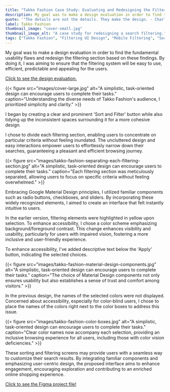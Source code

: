 ```yaml
---
title: "Takko Fashion Case Study: Evaluating and Redesigning the Filtering Section"
description: My goal was to make a design evaluation in order to find the fundamental usability flaws and redesign the filtering section based on these findings.
quote: '"The details are not the details. They make the design. - Charles Eames'
label: Takko Fashion
thumbnail_image: "cover-small.jpg"
thumbnail_image_alt: "A case study for redesigning a search filtering."
tags: ["Takko Fashion", "Filtering UI Design", "Mobile Filtering", "Sort and Filtering Design", "Filtering Design", "Filtering Redesign Case Study", "Instant Filtering Design", "Bulk Filtering Design", "Advanced Filtering"]
---
```



My goal was to make a design evaluation in order to find the fundamental usability flaws and redesign the filtering section based on these findings. By doing it, I was aiming to ensure that the filtering system will be easy to use, efficient, predictable and appealing for the users.

[Click to see the design evaluation.](https://selfishprimate.notion.site/Takko-Fashion-Evaluating-the-Filtering-Section-b9bd5c55e47b4d6c85639050d59dba06?pvs=4)

{{< figure
    src="images/cover-large.jpg"
    alt="A simplistic, task-oriented design can encourage users to complete their tasks."
    caption="Understanding the diverse needs of Takko Fashion's audience, I prioritized simplicity and clarity." >}}

I began by creating a clear and prominent 'Sort and Filter' button while also tidying up the inconsistent spaces surrounding it for a more cohesive design.

I chose to divide each filtering section, enabling users to concentrate on particular criteria without feeling inundated. The uncluttered design and easy interactions empower users to effortlessly narrow down their searches, guaranteeing a pleasant and efficient browsing journey.

{{< figure
    src="images/takko-fashion-separating-each-filtering-section.jpg"
    alt="A simplistic, task-oriented design can encourage users to complete their tasks."
    caption="Each filtering section was meticulously separated, allowing users to focus on specific criteria without feeling overwhelmed." >}}

Embracing Google Material Design principles, I utilized familiar components such as radio buttons, checkboxes, and sliders. By incorporating these widely recognized elements, I aimed to create an interface that felt instantly intuitive to users.

In the earlier version, filtering elements were highlighted in yellow upon selection. To enhance accessibility, I chose a color scheme emphasizing background/foreground contrast. This change enhances visibility and usability, particularly for users with impaired vision, fostering a more inclusive and user-friendly experience.

To enhance accessibility, I've added descriptive text below the 'Apply' button, indicating the selected choices.

{{< figure
    src="images/takko-fashion-material-design-components.jpg"
    alt="A simplistic, task-oriented design can encourage users to complete their tasks."
    caption="The choice of Material Design components not only ensures usability but also establishes a sense of trust and comfort among visitors." >}}

In the previous design, the names of the selected colors were not displayed. Concerned about accessibility, especially for color-blind users, I chose to place the names of the colors right next to the color boxes to address this issue.

{{< figure
    src="images/takko-fashion-color-boxes.jpg"
    alt="A simplistic, task-oriented design can encourage users to complete their tasks."
    caption="Clear color names now accompany each selection, providing an inclusive browsing experience for all users, including those with color vision deficiencies." >}}

These sorting and filtering screens may provide users with a seamless way to customize their search results. By integrating familiar components and emphasizing user-centric design, the proposed interface aims to enhance engagement, encouraging exploration and contributing to an enriched online shopping experience.

[Click to see the Figma project file!](https://www.figma.com/file/M3DMbkGlKxkUJBisqCHBS9/Takko-Fashion-Case-Study?type=design&node-id=0%3A1&mode=design&t=ics1o05kJYozPHkI-1/")




